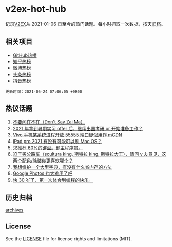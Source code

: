 # v2ex-hot-hub

 记录[V2EX](https://www.v2ex.com/)从 2021-01-06 日至今的热门话题。每小时抓取一次数据，按天[归档](archives)。
 
 ## 相关项目

- [GitHub热榜](https://github.com/lonnyzhang423/github-hot-hub)
- [知乎热榜](https://github.com/lonnyzhang423/zhihu-hot-hub)
- [微博热榜](https://github.com/lonnyzhang423/weibo-hot-hub)
- [头条热榜](https://github.com/lonnyzhang423/toutiao-hot-hub)
- [抖音热榜](https://github.com/lonnyzhang423/douyin-hot-hub)


 `更新时间：2021-05-24 07:06:05 +0800`

## 热议话题

1. [不要问在不在（Don't Say Zai Ma）](https://www.v2ex.com/t/778681)
1. [2021 年拿到暑期实习 offer 后，继续出国考研 or 开始准备工作？](https://www.v2ex.com/t/778644)
1. [Vivo 手机某系统进程开放 55555 端口疑似用作 mCDN](https://www.v2ex.com/t/778678)
1. [iPad pro 2021 有没有可能可以刷 Mac OS？](https://www.v2ex.com/t/778642)
1. [求推荐 60%的键盘。题主程序员。](https://www.v2ex.com/t/778654)
1. [迫于买公路车（scultura king, 斯特拉 king, 斯特拉大王），请问 v 友意见，这两个配色/涂装你更喜欢哪个？](https://www.v2ex.com/t/778633)
1. [我想维护一个大型字典，有没有什么省内存的方法](https://www.v2ex.com/t/778691)
1. [Google Photos 也太难用了吧](https://www.v2ex.com/t/778695)
1. [快 30 岁了，第一次体会到编程的快乐。](https://www.v2ex.com/t/778713)

## 历史归档

[archives](archives)

## License

See the [LICENSE](LICENSE) file for license rights and limitations (MIT).
